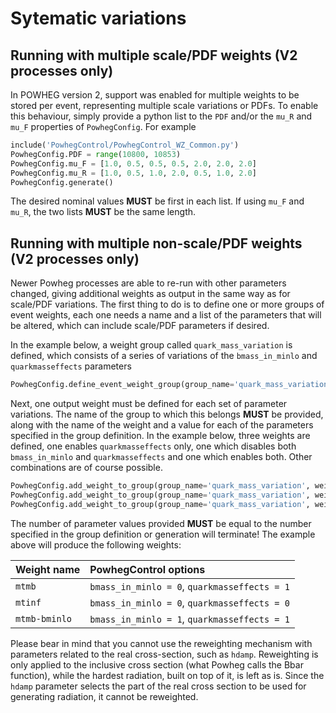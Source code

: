 # Sytematic variations

## Running with multiple scale/PDF weights (V2 processes only)

In POWHEG version 2, support was enabled for multiple weights to be
stored per event, representing multiple scale variations or PDFs. To
enable this behaviour, simply provide a python list to the `PDF` and/or
the `mu_R` and `mu_F` properties of `PowhegConfig`. For example

```py
include('PowhegControl/PowhegControl_WZ_Common.py')
PowhegConfig.PDF = range(10800, 10853)
PowhegConfig.mu_F = [1.0, 0.5, 0.5, 0.5, 2.0, 2.0, 2.0]
PowhegConfig.mu_R = [1.0, 0.5, 1.0, 2.0, 0.5, 1.0, 2.0]
PowhegConfig.generate()
```

The desired nominal values **MUST** be first in each list. If using
`mu_F` and `mu_R`, the two lists **MUST** be the same length.

## Running with multiple non-scale/PDF weights (V2 processes only)

Newer Powheg processes are able to re-run with other parameters changed,
giving additional weights as output in the same way as for scale/PDF
variations. The first thing to do is to define one or more groups of
event weights, each one needs a name and a list of the parameters that
will be altered, which can include scale/PDF parameters if desired.

In the example below, a weight group called `quark_mass_variation` is
defined, which consists of a series of variations of the
`bmass_in_minlo` and `quarkmasseffects` parameters

```py
PowhegConfig.define_event_weight_group(group_name='quark_mass_variation', parameters_to_vary=['bmass_in_minlo', 'quarkmasseffects'])
```


Next, one output weight must be defined for each set of parameter
variations. The name of the group to which this belongs **MUST** be
provided, along with the name of the weight and a value for each of the
parameters specified in the group definition. In the example below,
three weights are defined, one enables `quarkmasseffects` only, one
which disables both `bmass_in_minlo` and `quarkmasseffects` and one
which enables both. Other combinations are of course possible.

```py
PowhegConfig.add_weight_to_group(group_name='quark_mass_variation', weight_name='mtmb', parameter_values=[0, 1])
PowhegConfig.add_weight_to_group(group_name='quark_mass_variation', weight_name='mtinf', parameter_values=[0, 0])
PowhegConfig.add_weight_to_group(group_name='quark_mass_variation', weight_name='mtmb-bminlo', parameter_values=[1, 1])
```

The number of parameter values provided **MUST** be equal to the number
specified in the group definition or generation will terminate! The
example above will produce the following weights:

| Weight name   | PowhegControl options                        |
| :------------ | :------------------------------------------- |
| `mtmb`        | `bmass_in_minlo = 0`, `quarkmasseffects = 1` |
| `mtinf`       | `bmass_in_minlo = 0`, `quarkmasseffects = 0` |
| `mtmb-bminlo` | `bmass_in_minlo = 1`, `quarkmasseffects = 1` |

Please bear in mind that you cannot use the reweighting mechanism with
parameters related to the real cross-section, such as `hdamp`.
Reweighting is only applied to the inclusive cross section (what Powheg
calls the Bbar function), while the hardest radiation, built on top of
it, is left as is. Since the `hdamp` parameter selects the part of the
real cross section to be used for generating radiation, it cannot be
reweighted.
